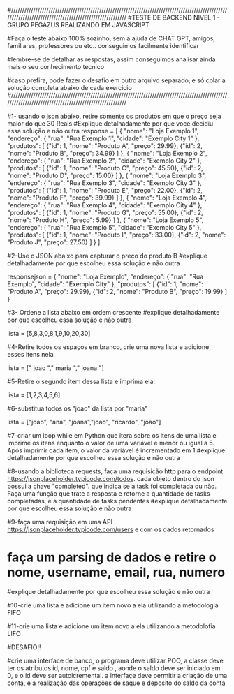 #////////////////////////////////////////////////////////////////////////////////////////////////////////////////////////////////////////////////////////
#TESTE DE BACKEND NIVEL 1 - GRUPO PEGAZUS
REALIZANDO EM JAVASCRIPT

#Faça o teste abaixo 100% sozinho, sem a ajuda de CHAT GPT, amigos, familiares, professores ou etc.. conseguimos facilmente identificar

#lembre-se de detalhar as respostas, assim conseguimos analisar ainda mais o seu conhecimento tecnico

#caso prefira, pode fazer o desafio em outro arquivo separado, e só colar a solução completa abaixo de cada exercicio
#////////////////////////////////////////////////////////////////////////////////////////////////////////////////////////////////////////////////////////


#1- usando o json abaixo, retire somente os produtos em que o preço seja maior do que 30 Reais 
#Explique detalhadamente por que voce decidiu essa solução e não outra
response = [
    {
        "nome": "Loja Exemplo 1",
        "endereço": {
            "rua": "Rua Exemplo 1",
            "cidade": "Exemplo City 1"
        },
        "produtos": [
            {"id": 1, "nome": "Produto A", "preço": 29.99},
            {"id": 2, "nome": "Produto B", "preço": 34.99}
        ]
    },
    {
        "nome": "Loja Exemplo 2",
        "endereço": {
            "rua": "Rua Exemplo 2",
            "cidade": "Exemplo City 2"
        },
        "produtos": [
            {"id": 1, "nome": "Produto C", "preço": 45.50},
            {"id": 2, "nome": "Produto D", "preço": 15.00}
        ]
    },
    {
        "nome": "Loja Exemplo 3",
        "endereço": {
            "rua": "Rua Exemplo 3",
            "cidade": "Exemplo City 3"
        },
        "produtos": [
            {"id": 1, "nome": "Produto E", "preço": 22.00},
            {"id": 2, "nome": "Produto F", "preço": 39.99}
        ]
    },
    {
        "nome": "Loja Exemplo 4",
        "endereço": {
            "rua": "Rua Exemplo 4",
            "cidade": "Exemplo City 4"
        },
        "produtos": [
            {"id": 1, "nome": "Produto G", "preço": 55.00},
            {"id": 2, "nome": "Produto H", "preço": 5.99}
        ]
    },
    {
        "nome": "Loja Exemplo 5",
        "endereço": {
            "rua": "Rua Exemplo 5",
            "cidade": "Exemplo City 5"
        },
        "produtos": [
            {"id": 1, "nome": "Produto I", "preço": 33.00},
            {"id": 2, "nome": "Produto J", "preço": 27.50}
        ]
    }
]





#2-Use o JSON abaixo para capturar o preço do produto B
#explique detalhadamente por que escolheu essa solução e não outra

responsejson = {
    "nome": "Loja Exemplo",
    "endereço": {
        "rua": "Rua Exemplo",
        "cidade": "Exemplo City"
    },
    "produtos": [
        {"id": 1, "nome": "Produto A", "preço": 29.99},
        {"id": 2, "nome": "Produto B", "preço": 19.99}
    ]
}


#3- Ordene a lista abaixo em ordem crescente
#explique detalhadamente por que escolheu essa solução e não outra

lista = [5,8,3,0,8,1,9,10,20,30]




#4-Retire todos os espaços em branco, crie uma nova lista e adicione esses itens nela


lista = ["   joao   ","   maria   ","  joana  "]


#5-Retire o segundo item dessa lista e imprima ela:

lista = [1,2,3,4,5,6]


#6-substitua todos os "joao" da lista por "maria"

lista = ["joao", "ana", "joana","joao", "ricardo", "joao"]

#7-criar um loop while em Python que itera sobre os itens de uma lista e imprime os itens enquanto o valor de uma variável é menor ou igual a 5. Após imprimir cada item, o valor da variável é incrementado em 1
#explique detalhadamente por que escolheu essa solução e não outra

#8-usando a biblioteca requests, faça uma requisição http para o endpoint https://jsonplaceholder.typicode.com/todos. cada objeto dentro do json possui a chave "completed". que indica se a task foi completada ou não. Faça uma função que trate a resposta e retorne a quantidade de tasks completadas, e a quantidade de tasks pendentes
#explique detalhadamente por que escolheu essa solução e não outra

#9-faça uma requisição em uma API  https://jsonplaceholder.typicode.com/users e com os dados retornados 
# faça um parsing de dados e retire  o nome, username, email, rua, numero
#explique detalhadamente por que escolheu essa solução e não outra


#10-crie uma lista e adicione um item novo a ela utilizando a metodologia FIFO

#11-crie uma lista e adicione um item novo a ela utilizando a metodolofia LIFO


#DESAFIO!!

#crie uma interface de banco, o programa deve utilizar POO, a classe deve ter os atributos id, nome, cpf e saldo , aonde o saldo deve ser iniciado em 0, e o id deve ser autoicremental. a interfaçe deve permitir a criação de uma conta, e a realização das operações de saque e deposito do saldo da conta








